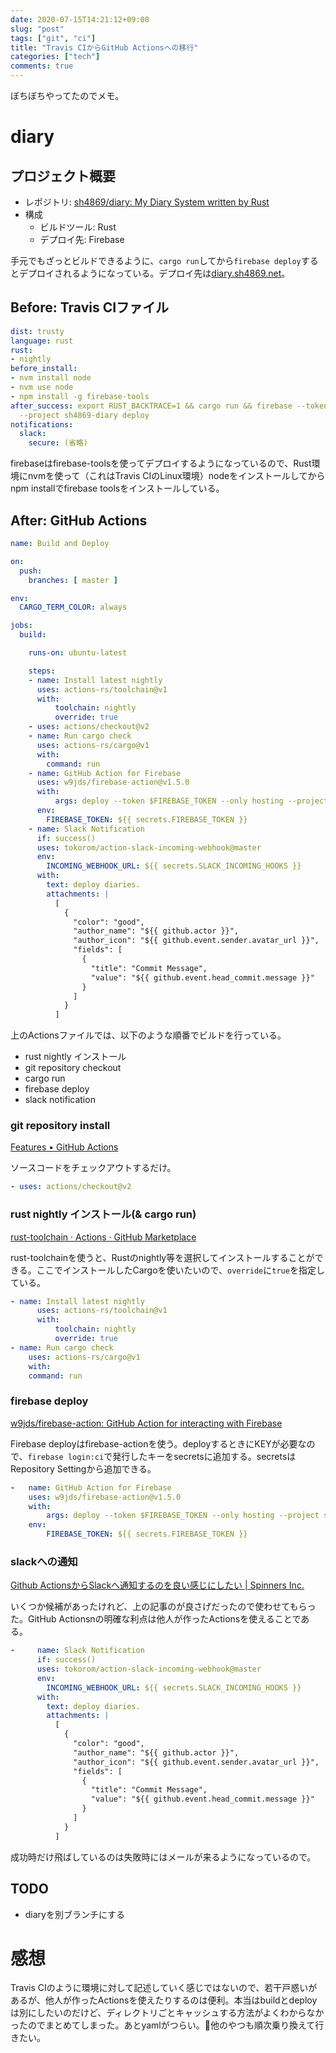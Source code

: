```yaml
---
date: 2020-07-15T14:21:12+09:00
slug: "post"
tags: ["git", "ci"]
title: "Travis CIからGitHub Actionsへの移行"
categories: ["tech"]
comments: true
---
```


<script async src="//cdn.embedly.com/widgets/platform.js"></script>

ぼちぼちやってたのでメモ。

<!--more-->

# diary

## プロジェクト概要

- レポジトリ: [sh4869/diary: My Diary System written by Rust](https://github.com/sh4869/diary)
- 構成
  - ビルドツール: Rust
  - デプロイ先: Firebase

手元でもざっとビルドできるように、`cargo run`してから`firebase deploy`するとデプロイされるようになっている。デプロイ先は[diary.sh4869.net](https://diary.sh4869.net)。

## Before: Travis CIファイル

```yml
dist: trusty	
language: rust	
rust:
- nightly	
before_install:
- nvm install node	
- nvm use node	
- npm install -g firebase-tools	
after_success: export RUST_BACKTRACE=1 && cargo run && firebase --token $FIREBASE_TOKEN	
  --project sh4869-diary deploy	
notifications:
  slack:
    secure: (省略)
```

firebaseはfirebase-toolsを使ってデプロイするようになっているので、Rust環境にnvmを使って（これはTravis CIのLinux環境）nodeをインストールしてからnpm installでfirebase toolsをインストールしている。

## After: GitHub Actions

```yml
name: Build and Deploy

on:
  push:
    branches: [ master ]

env:
  CARGO_TERM_COLOR: always

jobs:
  build:

    runs-on: ubuntu-latest

    steps:
    - name: Install latest nightly
      uses: actions-rs/toolchain@v1
      with:
          toolchain: nightly
          override: true
    - uses: actions/checkout@v2
    - name: Run cargo check
      uses: actions-rs/cargo@v1
      with:
        command: run
    - name: GitHub Action for Firebase
      uses: w9jds/firebase-action@v1.5.0
      with:
          args: deploy --token $FIREBASE_TOKEN --only hosting --project sh4869-diary 
      env:
        FIREBASE_TOKEN: ${{ secrets.FIREBASE_TOKEN }}
    - name: Slack Notification
      if: success()
      uses: tokorom/action-slack-incoming-webhook@master
      env:
        INCOMING_WEBHOOK_URL: ${{ secrets.SLACK_INCOMING_HOOKS }}
      with:
        text: deploy diaries.
        attachments: |
          [
            {
              "color": "good",
              "author_name": "${{ github.actor }}",
              "author_icon": "${{ github.event.sender.avatar_url }}",
              "fields": [
                {
                  "title": "Commit Message",
                  "value": "${{ github.event.head_commit.message }}"
                }
              ]
            }
          ]
```

上のActionsファイルでは、以下のような順番でビルドを行っている。

* rust nightly インストール
* git repository checkout
* cargo run
* firebase deploy
* slack  notification

### git repository install

<a href="https://github.com/features/actions" class="embedly-card">Features • GitHub Actions</a>

ソースコードをチェックアウトするだけ。

```yml
- uses: actions/checkout@v2
```

### rust nightly インストール(& cargo run)

<p><a href="https://github.com/marketplace/actions/rust-toolchain" class="embedly-card">rust-toolchain · Actions · GitHub Marketplace</a></p>

rust-toolchainを使うと、Rustのnightly等を選択してインストールすることができる。ここでインストールしたCargoを使いたいので、`override`に`true`を指定している。

```yml
- name: Install latest nightly
      uses: actions-rs/toolchain@v1
      with:
          toolchain: nightly
          override: true
- name: Run cargo check
    uses: actions-rs/cargo@v1
    with:
    command: run
```

### firebase deploy

<a href="https://github.com/w9jds/firebase-action" class="embedly-card">w9jds/firebase-action: GitHub Action for interacting with Firebase</a>

Firebase deployはfirebase-actionを使う。deployするときにKEYが必要なので、`firebase login:ci`で発行したキーをsecretsに追加する。secretsはRepository Settingから追加できる。

```yml
-   name: GitHub Action for Firebase
    uses: w9jds/firebase-action@v1.5.0
    with:
        args: deploy --token $FIREBASE_TOKEN --only hosting --project sh4869-diary 
    env:
        FIREBASE_TOKEN: ${{ secrets.FIREBASE_TOKEN }}
```

### slackへの通知

<a href="https://spinners.work/posts/github-actions-context/" class="embedly-card">Github ActionsからSlackへ通知するのを良い感じにしたい | Spinners Inc.</a>

いくつか候補があったけれど、上の記事のが良さげだったので使わせてもらった。GitHub Actionsnの明確な利点は他人が作ったActionsを使えることである。

```yml
-     name: Slack Notification
      if: success()
      uses: tokorom/action-slack-incoming-webhook@master
      env:
        INCOMING_WEBHOOK_URL: ${{ secrets.SLACK_INCOMING_HOOKS }}
      with:
        text: deploy diaries.
        attachments: |
          [
            {
              "color": "good",
              "author_name": "${{ github.actor }}",
              "author_icon": "${{ github.event.sender.avatar_url }}",
              "fields": [
                {
                  "title": "Commit Message",
                  "value": "${{ github.event.head_commit.message }}"
                }
              ]
            }
          ]
```

成功時だけ飛ばしているのは失敗時にはメールが来るようになっているので。

## TODO

* diaryを別ブランチにする

# 感想

Travis CIのように環境に対して記述していく感じではないので、若干戸惑いがあるが、他人が作ったActionsを使えたりするのは便利。本当はbuildとdeployは別にしたいのだけど、ディレクトリごとキャッシュする方法がよくわからなかったのでまとめてしまった。あとyamlがつらい。他のやつも順次乗り換えて行きたい。